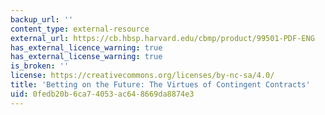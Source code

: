 ```yaml
---
backup_url: ''
content_type: external-resource
external_url: https://cb.hbsp.harvard.edu/cbmp/product/99501-PDF-ENG
has_external_licence_warning: true
has_external_license_warning: true
is_broken: ''
license: https://creativecommons.org/licenses/by-nc-sa/4.0/
title: 'Betting on the Future: The Virtues of Contingent Contracts'
uid: 0fedb20b-6ca7-4053-ac64-8669da8874e3
---
```

